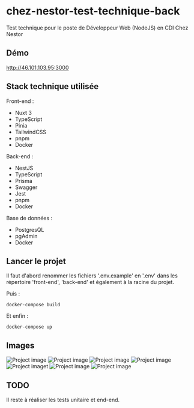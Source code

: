 # chez-nestor-test-technique-back

Test technique pour le poste de Développeur Web (NodeJS) en CDI Chez Nestor

## Démo

http://46.101.103.95:3000

## Stack technique utilisée

Front-end :
- Nuxt 3
- TypeScript
- Pinia
- TailwindCSS
- pnpm
- Docker

Back-end :
- NestJS
- TypeScript
- Prisma
- Swagger
- Jest
- pnpm
- Docker

Base de données :
- PostgresQL
- pgAdmin
- Docker

## Lancer le projet

Il faut d'abord renommer les fichiers '.env.example' en '.env' dans les répertoire 'front-end', 'back-end' et également à la racine du projet.

Puis :

```
docker-compose build
```

Et enfin :

```
docker-compose up
```

## Images

![Project image](https://i.ibb.co/9WLVLs8/Capture-d-cran-2023-03-12-153025.png)
![Project image](https://i.ibb.co/hcyBnY1/Capture-d-cran-2023-03-12-153053.png)
![Project image](https://i.ibb.co/8rYjMpL/Capture-d-cran-2023-03-12-153129.png)
![Project image](https://i.ibb.co/bQBjD1N/Capture-d-cran-2023-03-12-153205.png)
![Project imaget](https://i.ibb.co/KF9YsYG/Capture-d-cran-2023-03-12-153220.png)
![Project image](https://i.ibb.co/mR7DHMz/Capture-d-cran-2023-03-12-153938.png)
![Project image](https://i.ibb.co/NVrP7bX/Capture-d-cran-2023-03-12-153949.png)

## TODO

Il reste à réaliser les tests unitaire et end-end.
